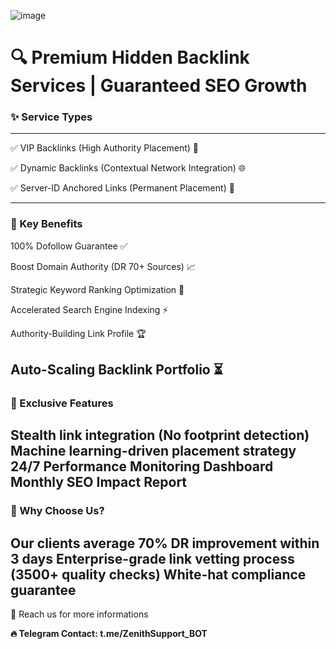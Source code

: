 ![image](https://github.com/user-attachments/assets/6f097271-bae2-440f-8fdd-64c0a597f4df)


# **🔍 Premium Hidden Backlink Services | Guaranteed SEO Growth**

### ✨ Service Types
----------
✅ VIP Backlinks (High Authority Placement) 👑

✅ Dynamic Backlinks (Contextual Network Integration) 🌐

✅ Server-ID Anchored Links (Permanent Placement) 🔐


----------

### 🚀 Key Benefits


100% Dofollow Guarantee ✅

Boost Domain Authority (DR 70+ Sources) 📈

Strategic Keyword Ranking Optimization 🎯

Accelerated Search Engine Indexing ⚡️

Authority-Building Link Profile 🏆

Auto-Scaling Backlink Portfolio ⏳
----------
### 💎 Exclusive Features



Stealth link integration (No footprint detection) 
Machine learning-driven placement strategy   
24/7 Performance Monitoring Dashboard         
Monthly SEO Impact Report
----------
### 🔐 Why Choose Us?


Our clients average 70% DR improvement within 3 days
Enterprise-grade link vetting process (3500+ quality checks)
White-hat compliance guarantee
----------
📆 Reach us for more informations

**🔥 Telegram Contact: t.me/ZenithSupport_BOT**
